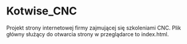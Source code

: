# Kotwise_CNC
Projekt strony internetowej firmy zajmującej się szkoleniami CNC.
Plik główny służący do otwarcia strony w przeglądarce to index.html.
